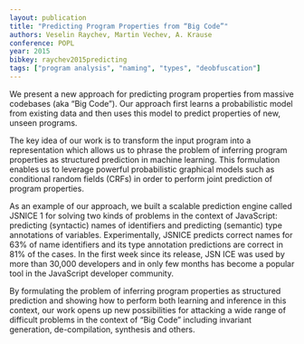 ```yaml
---
layout: publication
title: "Predicting Program Properties from “Big Code”"
authors: Veselin Raychev, Martin Vechev, A. Krause
conference: POPL
year: 2015
bibkey: raychev2015predicting
tags: ["program analysis", "naming", "types", "deobfuscation"]
---
```

We present a new approach for predicting program properties from
massive codebases (aka “Big Code”). Our approach first learns a
probabilistic model from existing data and then uses this model to
predict properties of new, unseen programs.

The key idea of our work is to transform the input program into
a representation which allows us to phrase the problem of inferring program properties as structured prediction in machine learning. This formulation enables us to leverage powerful probabilistic
graphical models such as conditional random fields (CRFs) in order
to perform joint prediction of program properties.

As an example of our approach, we built a scalable prediction
engine called JSNICE 1 for solving two kinds of problems in the
context of JavaScript: predicting (syntactic) names of identifiers
and predicting (semantic) type annotations of variables. Experimentally, JSNICE predicts correct names for 63% of name identifiers and its type annotation predictions are correct in 81% of the
cases. In the first week since its release, JSN ICE was used by more
than 30,000 developers and in only few months has become a popular tool in the JavaScript developer community.

By formulating the problem of inferring program properties as
structured prediction and showing how to perform both learning
and inference in this context, our work opens up new possibilities
for attacking a wide range of difficult problems in the context of
“Big Code” including invariant generation, de-compilation, synthesis and others.
